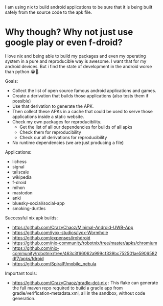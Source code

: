 

I am using nix to build android applications to be sure that it is being built safely from the source code to the apk file.

# Why though? Why not just use google play or even f-droid?

I love nix and being able to build my packages and even my operating system in a pure and reproducible way is awesome. I want that for my android devices. But i find the state of development in the android worse than python 😭🙏.

Goals:

- Collect the list of open source famous android applications and games.
- Create a derivation that builds those applications (also tests them if possible)
- Use that derivation to generate the APK.
- Then collect these APKs in a cache that could be used to serve those applications inside a static website.
- Check my own packages for reproducibility.
    - Get the list of all our dependencies for builds of all apks
    - Check them for reproducibility
    - Check our all derivations for reproducibility
- No runtime dependencies (we are just producing a file)


Applications:
- lichess
- signal
- tailscale
- wikipedia
- f-droid
- mihon
- mastodon
- anki
- bluesky-social/social-app
- smoking-durtles

Successful nix apk builds:
- https://github.com/CrazyChaoz/Minimal-Android-UWB-App
- https://github.com/iyox-studios/iyox-Wormhole
- https://github.com/expenses/irohdroid
- https://github.com/nix-community/robotnix/tree/master/apks/chromium
- https://github.com/nix-community/robotnix/tree/463c3f66062a999cf339bc752501ae5906582df7/apks/fdroid
- https://github.com/SpiralP/mobile_nebula


Important tools:
- https://github.com/CrazyChaoz/gradle-dot-nix : This flake can generate the full maven repo required to build a gradle app from gradle/verification-metadata.xml, all in the sandbox, without code generation.
